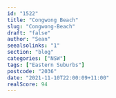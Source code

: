 ```yaml
---
id: "1522"
title: "Congwong Beach"
slug: "Congwong-Beach"
draft: "false"
author: "Sean"
seealsolinks: "1"
section: "blog"
categories: ["NSW"]
tags: ["Eastern Suburbs"]
postcode: "2036"
date: "2021-11-10T22:00:09+11:00"
realScore: 94
---
```

